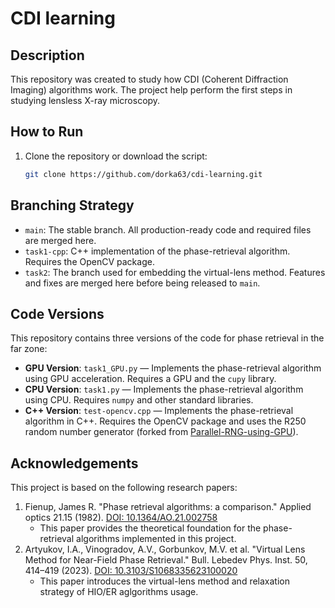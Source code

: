 # CDI learning

## Description
This repository was created to study how CDI (Coherent Diffraction Imaging) algorithms work. The project help perform the first steps in studying lensless X-ray microscopy.

## How to Run
1. Clone the repository or download the script:
   ```bash
   git clone https://github.com/dorka63/cdi-learning.git
   ```
## Branching Strategy
- `main`: The stable branch. All production-ready code and required files are merged here.
- `task1-cpp`: C++ implementation of the phase-retrieval algorithm. Requires the OpenCV package.
- `task2`: The branch used for embedding the virtual-lens method. Features and fixes are merged here before being released to `main`.

## Code Versions
This repository contains three versions of the code for phase retrieval in the far zone:
- **GPU Version**: `task1_GPU.py` — Implements the phase-retrieval algorithm using GPU acceleration. Requires a GPU and the `cupy` library.
- **CPU Version**: `task1.py` — Implements the phase-retrieval algorithm using CPU. Requires `numpy` and other standard libraries.
- **C++ Version**: `test-opencv.cpp` — Implements the phase-retrieval algorithm in C++. Requires the OpenCV package and uses the R250 random number generator (forked from [Parallel-RNG-using-GPU](https://github.com/AdroitAnandAI/Parallel-RNG-using-GPU)).
  
## Acknowledgements
This project is based on the following research papers:
1. Fienup, James R. "Phase retrieval algorithms: a comparison." Applied optics 21.15 (1982). [DOI: 10.1364/AO.21.002758](https://doi.org/10.1364/AO.21.002758)  
   - This paper provides the theoretical foundation for the phase-retrieval algorithms implemented in this project.
2. Artyukov, I.A., Vinogradov, A.V., Gorbunkov, M.V. et al. "Virtual Lens Method for Near-Field Phase Retrieval." Bull. Lebedev Phys. Inst. 50, 414–419 (2023). [DOI: 10.3103/S1068335623100020](https://doi.org/10.3103/S1068335623100020)  
   - This paper introduces the virtual-lens method and relaxation strategy of HIO/ER aglgorithms usage.
